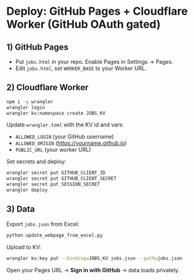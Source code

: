 # Deploy: GitHub Pages + Cloudflare Worker (GitHub OAuth gated)

## 1) GitHub Pages
- Put `jobs.html` in your repo. Enable Pages in Settings → Pages.
- Edit `jobs.html`, set `WORKER_BASE` to your Worker URL.

## 2) Cloudflare Worker
```bash
npm i -g wrangler
wrangler login
wrangler kv:namespace create JOBS_KV
```
Update `wrangler.toml` with the KV id and vars:
- `ALLOWED_LOGIN` (your GitHub username)
- `ALLOWED_ORIGIN` (https://yourname.github.io)
- `PUBLIC_URL` (your worker URL)

Set secrets and deploy:
```bash
wrangler secret put GITHUB_CLIENT_ID
wrangler secret put GITHUB_CLIENT_SECRET
wrangler secret put SESSION_SECRET
wrangler deploy
```

## 3) Data
Export `jobs.json` from Excel:
```bash
python update_webpage_from_excel.py
```
Upload to KV:
```bash
wrangler kv:key put --binding=JOBS_KV jobs.json --path=jobs.json
```

Open your Pages URL → **Sign in with GitHub** → data loads privately.
